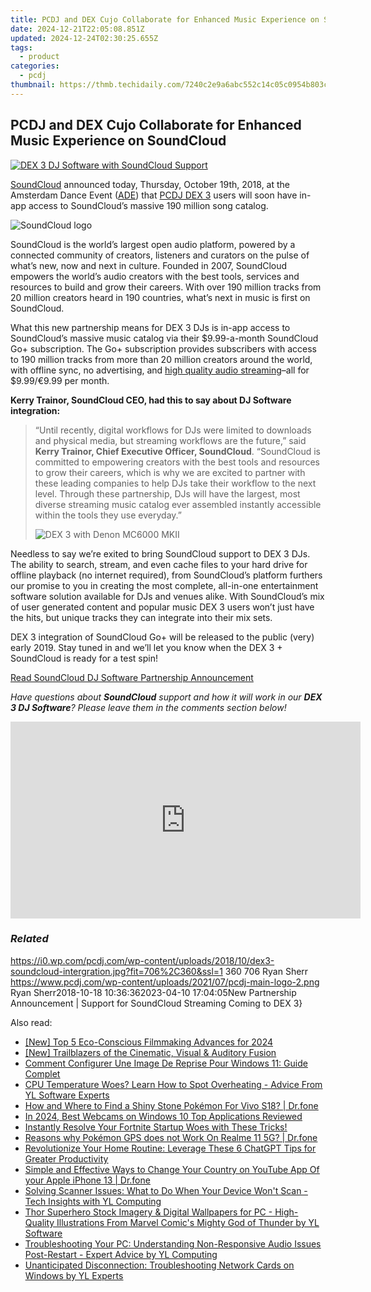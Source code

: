 ```yaml
---
title: PCDJ and DEX Cujo Collaborate for Enhanced Music Experience on SoundCloud
date: 2024-12-21T22:05:08.851Z
updated: 2024-12-24T02:30:25.655Z
tags:
  - product
categories:
  - pcdj
thumbnail: https://thmb.techidaily.com/7240c2e9a6abc552c14c05c0954b803ce022aaf37095d266ecb3ccb4c8e95c38.jpg
---
```


## PCDJ and DEX Cujo Collaborate for Enhanced Music Experience on SoundCloud

[![DEX 3 DJ Software with SoundCloud Support](https://i0.wp.com/pcdj.com/wp-content/uploads/2018/10/dex3-soundcloud-intergration.jpg?resize=706%2C321&ssl=1)](https://i0.wp.com/pcdj.com/wp-content/uploads/2018/10/dex3-soundcloud-intergration.jpg?fit=706%2C360&ssl=1 "DEX 3 DJ Software with SoundCloud Support")

[SoundCloud](https://soundcloud.com/) announced today, Thursday, October 19th, 2018, at the Amsterdam Dance Event ([ADE](https://www.amsterdam-dance-event.nl/live/)) that [PCDJ DEX 3](https://tools.techidaily.com/pcdj/products/) users will soon have in-app access to SoundCloud’s massive 190 million song catalog.

![SoundCloud logo](https://i1.wp.com/pcdj.com/wp-content/uploads/2018/10/Soundcloud-logo.jpg?fit=300%2C171&ssl=1 "SoundCloud logo")

SoundCloud is the world’s largest open audio platform, powered by a connected community of creators, listeners and curators on the pulse of what’s new, now and next in culture. Founded in 2007, SoundCloud empowers the world’s audio creators with the best tools, services and resources to build and grow their careers. With over 190 million tracks from 20 million creators heard in 190 countries, what’s next in music is first on SoundCloud.

What this new partnership means for DEX 3 DJs is in-app access to SoundCloud’s massive music catalog via their $9.99-a-month SoundCloud Go+ subscription. The Go+ subscription provides subscribers with access to 190 million tracks from more than 20 million creators around the world, with offline sync, no advertising, and [high quality audio streaming](https://blog.soundcloud.com/2018/10/17/elevate-listening-experience-high-quality-audio-now-included-soundcloud-go-subscription-plans/)–all for $9.99/€9.99 per month.

**Kerry Trainor, SoundCloud CEO, had this to say about DJ Software integration:**

> “Until recently, digital workflows for DJs were limited to downloads and physical media, but streaming workflows are the future,” said **Kerry Trainor, Chief Executive Officer, SoundCloud**. “SoundCloud is committed to empowering creators with the best tools and resources to grow their careers, which is why we are excited to partner with these leading companies to help DJs take their workflow to the next level. Through these partnership, DJs will have the largest, most diverse streaming music catalog ever assembled instantly accessible within the tools they use everyday.”
> 
> ![DEX 3 with Denon MC6000 MKII](https://i1.wp.com/pcdj.com/wp-content/uploads/2018/10/dex3-mixing.jpg?fit=256%2C300&ssl=1 "DEX 3 with Denon MC6000 MKII")

Needless to say we’re exited to bring SoundCloud support to DEX 3 DJs. The ability to search, stream, and even cache files to your hard drive for offline playback (no internet required), from SoundCloud’s platform furthers our promise to you in creating the most complete, all-in-one entertainment software solution available for DJs and venues alike. With SoundCloud’s mix of user generated content and popular music DEX 3 users won’t just have the hits, but unique tracks they can integrate into their mix sets.

DEX 3 integration of SoundCloud Go+ will be released to the public (very) early 2019\. Stay tuned in and we’ll let you know when the DEX 3 + SoundCloud is ready for a test spin!

[Read SoundCloud DJ Software Partnership Announcement](https://tools.techidaily.com/pcdj/products/)

_Have questions about **SoundCloud** support and how it will work in our **DEX 3 DJ Software**? Please leave them in the comments section below!_

<!-- affiliate ads begin -->
<iframe width="560" height="315" src="https://www.youtube.com/embed/MmTJlcwgyrQ?si=x3hba82M0tT57fj7" title="YouTube video player" frameborder="0" allow="accelerometer; autoplay; clipboard-write; encrypted-media; gyroscope; picture-in-picture; web-share" referrerpolicy="strict-origin-when-cross-origin" allowfullscreen></iframe>
<!-- affiliate ads end -->

### _Related_

https://i0.wp.com/pcdj.com/wp-content/uploads/2018/10/dex3-soundcloud-intergration.jpg?fit=706%2C360&ssl=1 360 706 Ryan Sherr https://www.pcdj.com/wp-content/uploads/2021/07/pcdj-main-logo-2.png Ryan Sherr2018-10-18 10:36:362023-04-10 17:04:05New Partnership Announcement | Support for SoundCloud Streaming Coming to DEX 3}

<ins class="adsbygoogle"
     style="display:block"
     data-ad-format="autorelaxed"
     data-ad-client="ca-pub-7571918770474297"
     data-ad-slot="1223367746"></ins>

<ins class="adsbygoogle"
     style="display:block"
     data-ad-client="ca-pub-7571918770474297"
     data-ad-slot="8358498916"
     data-ad-format="auto"
     data-full-width-responsive="true"></ins>

<span class="atpl-alsoreadstyle">Also read:</span>
<div><ul>
<li><a href="https://screen-video-capture.techidaily.com/new-top-5-eco-conscious-filmmaking-advances-for-2024/"><u>[New] Top 5 Eco-Conscious Filmmaking Advances for 2024</u></a></li>
<li><a href="https://youtube-zero.techidaily.com/railblazers-of-the-cinematic-visual-and-auditory-fusion/"><u>[New] Trailblazers of the Cinematic, Visual & Auditory Fusion</u></a></li>
<li><a href="https://discover-hacks.techidaily.com/comment-configurer-une-image-de-reprise-pour-windows-11-guide-complet/"><u>Comment Configurer Une Image De Reprise Pour Windows 11: Guide Complet</u></a></li>
<li><a href="https://win-cloud.techidaily.com/cpu-temperature-woes-learn-how-to-spot-overheating-advice-from-yl-software-experts/"><u>CPU Temperature Woes? Learn How to Spot Overheating - Advice From YL Software Experts</u></a></li>
<li><a href="https://change-location.techidaily.com/how-and-where-to-find-a-shiny-stone-pokemon-for-vivo-s18-drfone-by-drfone-virtual-android/"><u>How and Where to Find a Shiny Stone Pokémon For Vivo S18? | Dr.fone</u></a></li>
<li><a href="https://screen-sharing-recording.techidaily.com/in-2024-best-webcams-on-windows-10-top-applications-reviewed/"><u>In 2024, Best Webcams on Windows 10 Top Applications Reviewed</u></a></li>
<li><a href="https://program-issues.techidaily.com/1722998303119-instantly-resolve-your-fortnite-startup-woes-with-these-tricks/"><u>Instantly Resolve Your Fortnite Startup Woes with These Tricks!</u></a></li>
<li><a href="https://pokemon-go-android.techidaily.com/reasons-why-pokemon-gps-does-not-work-on-realme-11-5g-drfone-by-drfone-virtual-android/"><u>Reasons why Pokémon GPS does not Work On Realme 11 5G? | Dr.fone</u></a></li>
<li><a href="https://tech-revival.techidaily.com/revolutionize-your-home-routine-leverage-these-6-chatgpt-tips-for-greater-productivity/"><u>Revolutionize Your Home Routine: Leverage These 6 ChatGPT Tips for Greater Productivity</u></a></li>
<li><a href="https://location-social.techidaily.com/simple-and-effective-ways-to-change-your-country-on-youtube-app-of-your-apple-iphone-13-drfone-by-drfone-virtual-ios/"><u>Simple and Effective Ways to Change Your Country on YouTube App Of your Apple iPhone 13 | Dr.fone</u></a></li>
<li><a href="https://win-cloud.techidaily.com/solving-scanner-issues-what-to-do-when-your-device-wont-scan-tech-insights-with-yl-computing/"><u>Solving Scanner Issues: What to Do When Your Device Won't Scan - Tech Insights with YL Computing</u></a></li>
<li><a href="https://win-cloud.techidaily.com/thor-superhero-stock-imagery-and-digital-wallpapers-for-pc-high-quality-illustrations-from-marvel-comics-mighty-god-of-thunder-by-yl-software/"><u>Thor Superhero Stock Imagery & Digital Wallpapers for PC - High-Quality Illustrations From Marvel Comic's Mighty God of Thunder by YL Software</u></a></li>
<li><a href="https://win-cloud.techidaily.com/troubleshooting-your-pc-understanding-non-responsive-audio-issues-post-restart-expert-advice-by-yl-computing/"><u>Troubleshooting Your PC: Understanding Non-Responsive Audio Issues Post-Restart - Expert Advice by YL Computing</u></a></li>
<li><a href="https://win-cloud.techidaily.com/unanticipated-disconnection-troubleshooting-network-cards-on-windows-by-yl-experts/"><u>Unanticipated Disconnection: Troubleshooting Network Cards on Windows by YL Experts</u></a></li>
</ul></div>

